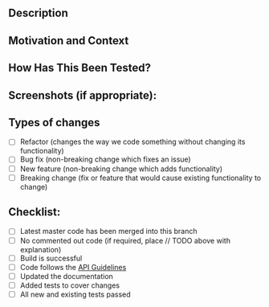<!---
Provide a general summary of your changes in the Title above
Include one of these prefixes:
    fix – Fixes an unexpected problem or unintended behavior
    feat – Adds a new feature
    chore – A regular maintenance chore or task, including: refactors, build system, CI, performance improvements
    docs – A documentation improvement task
-->

## Description

<!--- Describe your changes in detail -->

## Motivation and Context

<!--- Why is this change required? What problem does it solve? -->
<!--- If it fixes an open issue, please link to the issue here. -->

## How Has This Been Tested?

<!--- Please describe in detail how you tested your changes. -->
<!--- Include details of your testing environment, and the tests you ran to -->
<!--- see how your change affects other areas of the code, etc. -->

## Screenshots (if appropriate):

## Types of changes

<!--- What types of changes does your code introduce? Put an `x` in all the boxes that apply: -->

-   [ ] Refactor (changes the way we code something without changing its functionality)
-   [ ] Bug fix (non-breaking change which fixes an issue)
-   [ ] New feature (non-breaking change which adds functionality)
-   [ ] Breaking change (fix or feature that would cause existing functionality to change)

## Checklist:

<!--- Review the list before submitting your pull request -->
<!--- Leave the list intact for the code reviewer's use -->

-   [ ] Latest master code has been merged into this branch
-   [ ] No commented out code (if required, place // TODO above with explanation)
-   [ ] Build is successful
-   [ ] Code follows the [API Guidelines](http://britecharts.github.io/britecharts/topics-index.html#toc5__anchor)
-   [ ] Updated the documentation
-   [ ] Added tests to cover changes
-   [ ] All new and existing tests passed
